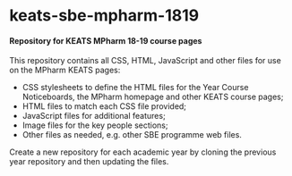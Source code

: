 # keats-sbe-mpharm-1819
<h4>Repository for KEATS MPharm 18-19 course pages</h4>
<p></p>
This repository contains all CSS, HTML, JavaScript and other files for use on the MPharm KEATS pages:
<ul>
  <li>CSS stylesheets to define the HTML files for the Year Course Noticeboards, the MPharm homepage and other KEATS course pages;</li>
  <li>HTML files to match each CSS file provided;</li>
  <li>JavaScript files for additional features;</li>
  <li>Image files for the key people sections;</li>
  <li>Other files as needed, e.g. other SBE programme web files.</li>
</ul>
<p></p>
Create a new repository for each academic year by cloning the previous year repository and then updating the files.
